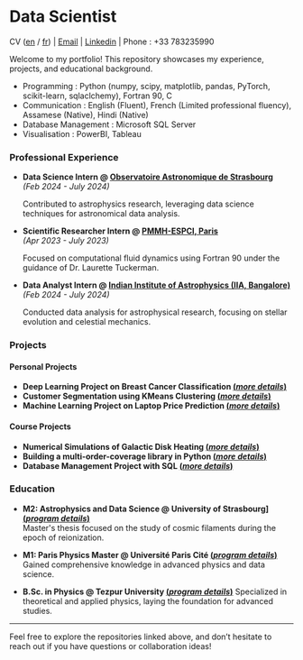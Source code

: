# Data Scientist
CV ([en](https://raw.githubusercontent.com/vishrut-b/vishrut-b.github.io/main/assets/cv_eng_%20(3).pdf) / [fr](https://raw.githubusercontent.com/vishrut-b/vishrut-b.github.io/main/assets/cv_fr_%20(2).pdf)) | [Email](mailto:vishrutbezbarua@gmail.com) | [Linkedin](https://www.linkedin.com/in/vishrut-bezbarua-53b355205/) | Phone : +33 783235990

Welcome to my portfolio! This repository showcases my experience, projects, and educational background.

- Programming : Python (numpy, scipy, matplotlib, pandas, PyTorch, scikit-learn, sqlaclchemy), Fortran 90, C
- Communication : English (Fluent), French (Limited professional fluency), Assamese (Native), Hindi (Native)
- Database Management : Microsoft SQL Server
- Visualisation : PowerBI, Tableau

### Professional Experience

- **Data Science Intern @ [Observatoire Astronomique de Strasbourg](https://www.unistra.fr)**<br>
  _(Feb 2024 - July 2024)_
  
  Contributed to astrophysics research, leveraging data science techniques for astronomical data analysis.

- **Scientific Researcher Intern @ [PMMH-ESPCI, Paris](https://www.pmmh.espci.fr/)** <br>
_(Apr 2023 - July 2023)_ <br>

  Focused on computational fluid dynamics using Fortran 90 under the guidance of Dr. Laurette Tuckerman.

- **Data Analyst Intern @ [Indian Institute of Astrophysics (IIA, Bangalore)](https://www.iiap.res.in/)** <br>
  _(Feb 2024 - July 2024)_ <br>
  
  Conducted data analysis for astrophysical research, focusing on stellar evolution and celestial mechanics.

### Projects

#### Personal Projects
- **Deep Learning Project on Breast Cancer Classification [(_more details_)]()**  
- **Customer Segmentation using KMeans Clustering [(_more details_)](https://vishrut-b.github.io/clustering-analysis-of-online-retail-data/#exploratory-data-analysis-eda)**  
- **Machine Learning Project on Laptop Price Prediction [(_more details_)](https://github.com/yourusername/laptop-price-prediction)**  

#### Course Projects
- **Numerical Simulations of Galactic Disk Heating [(_more details_)](https://github.com/vishrut-b/Numerical-Simulation_Galactic_Disk_Heating.git)**
- **Building a multi-order-coverage library in Python [(_more details_)](https://github.com/vishrut-b/Python-Project-files.git)**
- **Database Management Project with SQL [(_more details_)](https://github.com/vishrut-b/Database-Project-MySQL-.git)**
  
### Education

- **M2: Astrophysics and Data Science @ University of Strasbourg] [(_program details_)](https://astro.unistra.fr/en/training-education/master-astrophysics-track/#master2)**  
  Master's thesis focused on the study of cosmic filaments during the epoch of reionization.

- **M1: Paris Physics Master @ Université Paris Cité [(_program details_)](http://www.parisphysicsmaster.com/)**  
  Gained comprehensive knowledge in advanced physics and data science.

- **B.Sc. in Physics @ Tezpur University [(_program details_)](https://www.tezu.ernet.in/)** 
  Specialized in theoretical and applied physics, laying the foundation for advanced studies.

---

Feel free to explore the repositories linked above, and don’t hesitate to reach out if you have questions or collaboration ideas!

